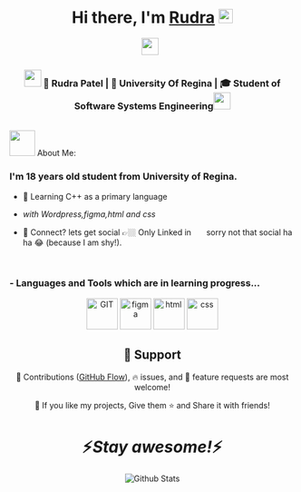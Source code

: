 <div align="center">
   <h1>Hi there, I'm <a href="https://hemant.codes">Rudra</a> <img src="https://media.giphy.com/media/hvRJCLFzcasrR4ia7z/giphy.gif" width="25px"> </h1>
</div>

<p align='center'>
   <a href="https://www.linkedin.com/in/rudra-patel-744ba5260/"><img height="30" src="https://www.vectorlogo.zone/logos/linkedin/linkedin-tile.svg"></a>&nbsp;&nbsp;
</p>



<div align="center">
<h3><img src="https://media.giphy.com/media/WUlplcMpOCEmTGBtBW/giphy.gif" width="30"> 🙎 Rudra Patel | 🏫 University Of Regina | 🎓 Student of Software Systems Engineering<img src="https://media.giphy.com/media/WUlplcMpOCEmTGBtBW/giphy.gif" width="30"></h3>
</div>




 
<br /><img src="https://github.com/TheDudeThatCode/TheDudeThatCode/blob/master/Assets/Developer.gif" width="45" /> About Me:
<p align="center">
  <h3> I'm 18 years old student from University of Regina.</h3>
</p>

 - 🥀 Learning C++ as a primary language 
 
 - <i>with Wordpress,figma,html and css </i>
 
 - 💬 Connect? lets get social 👉🏼 Only Linked in  <a href="https://www.linkedin.com/in/rudra-patel-744ba5260/"><img height="15px" width="15px" src="https://www.vectorlogo.zone/logos/linkedin/linkedin-tile.svg"></a>&nbsp;&nbsp;sorry not that social ha ha 😂 (because I am shy!).

<br />

### - Languages and Tools which are in learning progress...

<p align="center">
      <img src="https://www.vectorlogo.zone/logos/git-scm/git-scm-icon.svg" alt="GIT" width="55" height="55"/> 
      <img src="https://www.vectorlogo.zone/logos/figma/figma-icon.svg" alt="figma" width="55" height="55"/>
      <img src="https://www.vectorlogo.zone/logos/w3_html5/w3_html5-icon.svg" alt="html" width="55" height="55"/>
      <img src="https://www.vectorlogo.zone/logos/w3_css/w3_css-official.svg" alt="css" width="55" height="55"/>
</p>







<h2 align="center">🤝 Support</h2>

<p align="center">🎀 Contributions (<a href="https://guides.github.com/introduction/flow" title="GitHub flow">GitHub Flow</a>), 🔥 issues, and 🥮 feature requests are most welcome!</p>

<p align="center">💙 If you like my projects, Give them ⭐ and Share it with friends!</p>
</p>

<h1 align='center'>⚡️<i>Stay awesome!</i>⚡️</h1>

<p align="center">
        <img src="https://raw.githubusercontent.com/mayhemantt/mayhemantt/Update/svg/Bottom.svg" alt="Github Stats" />
</p>
